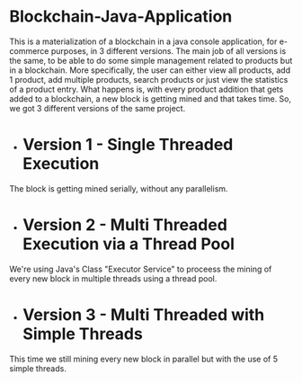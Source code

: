 # Blockchain-Java-Application

This is a materialization of a blockchain in a java console application, for e-commerce purposes, in 3 different versions. The main job of all versions is the same, to be able to do some simple management related to products but in a blockchain. More specifically, the user can either view all products, add 1 product, add multiple products, search products or just view the statistics of a product entry. What happens is, with every product addition that gets added to a blockchain, a new block is getting mined and that takes time. So, we got 3 different versions of the same project.

* # Version 1 - Single Threaded Execution #
The block is getting mined serially, without any parallelism.

* # Version 2 - Multi Threaded Execution via a Thread Pool #
We're using Java's Class "Executor Service" to proceess the mining of every new block in multiple threads using a thread pool.

* # Version 3 - Multi Threaded with Simple Threads #
This time we still mining every new block in parallel but with the use of 5 simple threads.
